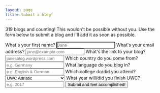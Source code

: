 ```yaml
---
layout: page
title: Submit a blog!
---
```


<p class="lead">319 blogs and counting! This wouldn't be possible without you. Use the form below to submit a blog and I'll add it as soon as possible.</p>
<form action="//formspree.io/hello@uwcblogs.com"
      method="POST">
    <label for="firstname">What's your first name?</label>
    <input type="text" name="firstname" placeholder="Jane" required="true" autofocus="true">
    <label for="_replyto">What's your email address?</label>
    <input type="email" name="_replyto" placeholder="jane@example.com" required="true">
    <label for="link">What's the link to your blog?</label>
    <input type="url" name="link" placeholder="janesblog.wordpress.com" required="true">
    <label for="country">Which country do you come from?</label>
    <input type="text" name="country" placeholder="e.g. Germany" required="true">
    <label for="language">What language do you blog in?</label>
    <input type="text" name="language" placeholder="e.g. English & German" required="true">
    <label for="uwc">Which college do/did you attend?</label>
    <select name="uwc" required="true">
		<option value="italy">UWC Adriatic</option>
		<option value="wales">UWC Atlantic College</option>
		<option value="costarica">UWC Costa Rica</option>
		<option value="china">UWC Changshu China</option>
		<option value="armenia">UWC Dilijan</option>
		<option value="hongkong">UWC Li Po Chun</option>
		<option value="netherlands">UWC Maastricht</option>
		<option value="india">Mahindra UWC Of India</option>
		<option value="uwc-adriatic">UWC Mostar</option>
		<option value="canada">UWC Pearson College</option>
		<option value="norway">UWC Red Cross Nordic</option>
		<option value="germany">UWC Robert Bosch College</option>
		<option value="singapore">UWC South East Asia</option>
		<option value="usa">UWC USA</option>
		<option value="swaziland">Waterford Kamhlaba UWC</option>
	</select>
    <label for="year">What year will/did you finish UWC?</label>
    <input type="number" name="year" placeholder="e.g. 2017" required="true">
    <input type="hidden" name="_subject" value="New UWC Blog Submission" />
    <input type="hidden" name="_next" value="//uwcblogs.com/success.html" />
    <input type="text" name="_gotcha" style="display:none" />
    <button type="submit">Submit and feel accomplished!</button>
</form>